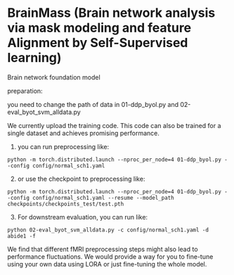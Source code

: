 # BrainMass (Brain network analysis via mask modeling and feature Alignment by Self-Supervised learning)

Brain network foundation model

preparation:

you need to change the path of data in 01-ddp_byol.py and 02-eval_byot_svm_alldata.py

We currently upload the training code. This code can also be trained for a single dataset and achieves promising performance.

1. you can run preprocessing like:
```shell
python -m torch.distributed.launch --nproc_per_node=4 01-ddp_byol.py --config config/normal_sch1.yaml
```

2. or use the checkpoint to preprocessing like:
```shell
python -m torch.distributed.launch --nproc_per_node=4 01-ddp_byol.py --config config/normal_sch1.yaml --resume --model_path checkpoints/checkpoints_test/test.pth 
```

3. For downstream evaluation, you can run like:
```shell
python 02-eval_byot_svm_alldata.py -c config/normal_sch1.yaml -d abide1 -f 
```


We find that different fMRI preprocessing steps might also lead to performance fluctuations. 
We would provide a way for you to fine-tune using your own data using LORA or just fine-tuning the whole model.
